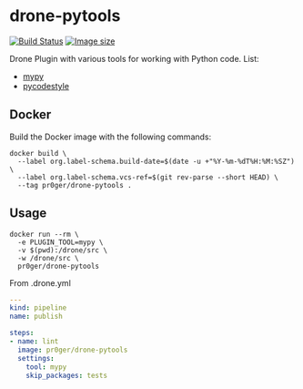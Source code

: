 # drone-pytools

[![Build Status](https://drone.pr0ger.dev/api/badges/Pr0Ger/drone-pytools/status.svg)](https://drone.pr0ger.dev/Pr0Ger/drone-pytools)
[![Image size](https://images.microbadger.com/badges/image/pr0ger/drone-pytools.svg)](https://microbadger.com/images/pr0ger/drone-pytools)

Drone Plugin with various tools for working with Python code. List:
- [mypy](http://mypy.readthedocs.org/)
- [pycodestyle](https://github.com/pycqa/pycodestyle)

## Docker

Build the Docker image with the following commands:

```Shell
docker build \
  --label org.label-schema.build-date=$(date -u +"%Y-%m-%dT%H:%M:%SZ") \
  --label org.label-schema.vcs-ref=$(git rev-parse --short HEAD) \
  --tag pr0ger/drone-pytools .
```

## Usage

```Shell
docker run --rm \
  -e PLUGIN_TOOL=mypy \
  -v $(pwd):/drone/src \
  -w /drone/src \
  pr0ger/drone-pytools
```

From .drone.yml
```yaml
---
kind: pipeline
name: publish

steps:
- name: lint
  image: pr0ger/drone-pytools
  settings:
    tool: mypy
    skip_packages: tests
```
